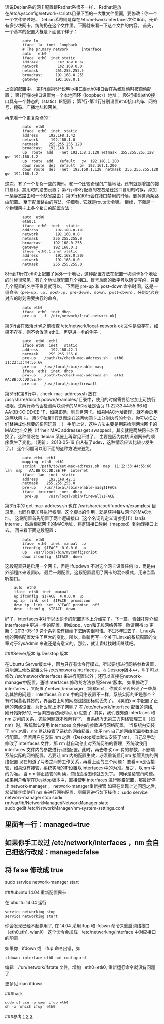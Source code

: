 话说Debian系的网卡配置跟Redhat系很不一样， Redhat是放在/etc/sysconfig/network-scripts目录下面的一大堆文件里面，要修改？你一个一个文件来过吧。 Debian系的则是存在/etc/network/interfaces文件里面，无论有多少块网卡，统统扔在这个文件里。下面就来看一下这个文件的内容。
首先，一个基本的配置大概是下面这个样子：

```
        auto lo
        iface  lo  inet  loopback
        # The primary network      interface
        auto   eth0
        iface  eth0  inet static   
        address         192.168.0.42 
        network         192.168.0.0 
        netmask        255.255.255.0 
        broadcast      192.168.0.255 
        gateway        192.168.0.1
```

上面的配置中，
第1行跟第5行说明lo接口跟eth0接口会在系统启动时被自动配置；
第2行将lo接口设置为一个本地回环（loopback）地址；
第6行指出eth0接口具有一个静态的（static）IP配置；
第7行-第11行分别设置eth0接口的ip、网络号、掩码、广播地址和网关。

再来看一个更复杂点的：

```
        auto  eth0
        iface  eth0  inet  static 
        address     192.168.1.42 
        network      192.168.1.0 
        netmask     255.255.255.128 
        broadcast   192.168.1.0  
        up  route  add   -net 192.168.1.128 netmask  255.255.255.128  gw  192.168.1.2
        up  route  add   default   gw  192.168.1.200  
        down route  del  default  gw  192.168.1.200  
        down route  del  -net  192.168.1.128  netmask  255.255.255.128  gw  192.168.1.2
```

这次，有了一个复杂一些的掩码，和一个比较奇怪的广播地址。还有就是增加的接口启用、禁用时的路由设置；
第7行和8行配置的左右是在接口启用的时候，添加一条静态路由和一个缺省路由；
第9行和10行会在接口禁用的时候，删掉这两条路由配置。
至于配置路由的写法，仔细看，它就是route命令嘛。
继续，下面是一个物理网卡上多个接口的配置方法：

```
        auto  eth0
        eth0:1
        iface  eth0  inet   static
        address        192.168.0.100
        network        192.168.0.0
        netmask       255.255.255.0
        broadcast     192.168.0.255
        gateway       192.168.0.1 
        iface  eth0:1 inet static  
        address        192.168.0.200
        network        192.168.0.0
        netmask       255.255.255.0
```

8行到11行在eth0上配置了另外一个地址，这种配置方法在配置一块网卡多个地址的时候很常见：有几个地址就配置几个接口。冒号后面的数字可以随便写的，只要几个配置的名字不重复就可以。
下面是 pre-up 和 post-down 命令时间。这是一组命令（pre-up、up、post-up、pre-down、down、post-down），分别定义在对应的时刻需要执行的命令。

```        
        auto eth0
        iface  eth0  inet dhcp 
        pre-up  [-f  /etc/network/local-network-ok]
```        
第3行会在激活eth0之前检查  /etc/network/local-network-ok 文件是否存在，如果不存在，则不会激活 eth0。
再更进一步的例子：

```
        auto  eth0  eth1
        iface eth0  inet   static
        address      192.168.42.1
        netmask     255.255.255.0 
        pre-up    /path/to/check-mac-address.sh   eth0  11:22:33:44:55:66
        pre-up    /usr/local/sbin/enable-masq
        iface  eth1  inet  dhcp
        pre-up    /path/to/check-mac-address.sh   eth1  AA:BB:CC:DD:EE:FF
        pre-up    /usr/local/sbin/firewall
```
        
第5行和第8行中，check-mac-address.sh    放在    /usr/share/doc/ifupdown/examples/ 目录中，使用的时候需要给它加上可执行权限。这两行命令会检测两块网卡的MAC地址是否为 11:22:33:44:55:66 和 AA:BB:CC:DD:EE:FF，如果正确，则启用网卡。如果MAC地址错误，就不会启用这两块网卡。
第6行和第9行是假定在这两块网卡上分别执行的命令，你可以把它们替换成你想要的任何玩意 ：）
手册上说，这种方法主要是用来检测两块网卡的MAC地址交换（If their MAC addresses get swapped），其实就是两块网卡名互换了，这种情况在 debian 系统上再常见不过了， 主要是因为内核识别网卡的顺序发生了变化。（更新： 2013-05-19 自从有了udev，这种情况应该比较少发生了。）
这个问题可以用下面的这种方法来避免。

```
        auto eth0  eth1
        mapping  eth0  eth1  
        script  /path/to/get-mac-address.sh  map  11:22:33:44:55:66  lan  map   AA:BB:CC:DD:EE:FF  internet  
        iface  lan  inet  static  
        address     192.168.42.1
        netmask    255.255.255.0
        pre-up    /usr/local/sbin/enable-masq$IFACE
        iface  internet  inet  dhcp
         pre-up     /usr/local/sbin/firewall$IFACE
```

第3行中的 get-mac-address.sh 也在 /usr/share/doc/ifupdown/examples/ 目录里，也同样要加可执行权限。这个脚本的作用，就是获得每块网卡的MAC地址。
这段配置首先配置了两个逻辑接口（这个名词的定义请参见[1]）lan和internet，然后根据网卡的MAC地址，将逻辑接口映射（mapped）到物理接口上去。
再来看下面这段配置：

```
        auto  eth0
        iface  eth0  inet  manual  up     
        ifconfig  $IFACE  0.0.0.0  up   
        up   /usr/local/bin/myconfigscript  
        down ifconfig  $IFACE  down
```

这段配置只是启用一个网卡，但是 ifupdown 不对这个网卡设置任何 ip，而是由外部程序来设置ip。
最后一段配置，这段配置启用了网卡的混杂模式，用来当监听接口。

```
	auto  eth0 
	iface  eth0  inet  manual  
	up ifconfig  $IFACE  0.0.0.0  up  
	up ip  link  set  $IFACE  promiscon  
	down ip  link  set  $IFACE promisc  off  
	down  ifconfig  $IFACE  down
```

好了，interfaces中对于以太网卡的配置基本上介绍完了。下一篇，青蛙打算介绍interfaces中更进一步的配置，例如ppp、vpn和无线网络等等，敬请期待 :p
更新： 2013-05-19 这个系列没有继续下去确实很可惜。不过5年过去了，Linux系统的网络配置发生了巨大的变化。所以，重新再写一个关于Linux的系统配置的文章对于SysAdmin 来说还是有意义的。那么，就让青蛙找时间继续吧。


###Server版本 与 Desktop 版本

在Ubuntu Server版本中，因为只存有命令行模式，所以要想进行网络参数设置，只能通过修改配置文件 /etc/network/interfaces 。
在Desktop版本中，除了可以修改 /etc/network/interfaces 来进行配置以外；还可以直接在network-manager中配置。通过interfaces 修改的方法参照Server版本。
如果修改了interfaces ，又配置了network-manager（简称nm），你就会发现出现了一些莫名其妙的问题：
interfaces 和 nm 中的网络设置不一样，系统实际的IP是哪个？
有时候莫名其妙的，界面右上角的网络连接图标就丢失了。
明明在nm中配置了正确的网络设置，为什么就上不了网呢？
在 /etc/network/interface 配置的网络, 刚开始好好的, 一旦浏览器访问外网, ip 就变了.
其实，我们要知道 interfaces 和 nm 之间的关系，这些问题就不难解释了。
当系统内无第三方网络管理工具（如 nm）时，系统默认使用 interfaces 文件内的参数进行网络配置。
当系统内安装了 nm 之后，nm 默认接管了系统的网络配置，使用 nm 自己的网络配置参数来进行配置。
但若用户在安装 nm 之后（Desktop版本默认安装了nm），自己又手动修改了 interfaces 文件，那 nm 就自动停止对系统网络的管理，系统改使用 interfaces 文件内的参数进行网络配置。此时，再去修改 nm 内的参数，不影响系统实际的网络配置。若要让 nm 内的配置生效，必须重新启用nm 接管系统的网络配置 
现在知道了两者之间的工作关系，再看上面的三个问题：
 要看nm是否接管，如果没有接管，系统实际的IP设置以 interfaces 中的为准。反之，以 nm 中的为准。
当 nm 停止接管的时候，网络连接图标就丢失了。
同样是接管的问题。如果用户希望在Desktop版本中，直接使用 interfaces 进行网络配置，那最好停止 network-manager 。
network-manager重新接管
如果在出现上述问题之后，希望能继续使用 nm 来进行网络配置，则需要进行如下操作：
sudo service network-manager  stop
sudo rm/var/lib/NetworkManager/NetworkManager.state  
sudo gedit /etc/NetworkManager/nm-system-settings.conf  
## 里面有一行：managed=true  
## 如果你手工改过 /etc/network/interfaces ，nm 会自己把这行改成：managed=false  
## 将 false 修改成 true  
sudo service network-manager start



###ubuntu 14.04 重新配置网卡

在 ubuntu 14.04 运行

    service networking stop
    service networking start

你会发现已经不起作用了, 在 14.04 采用 ifup 和 ifdown 命令来重启网络接口（eth0,eth1, wlan0）
这个命令会加载　/etc/networking/interface 中对应接口的配置

如果你　ifdown 或　ifup 命令出错，如　

    ifdown: interface eth0 not configured

编辑　/run/network/ifstate 文件，增加　eth0=eth0, 重新运行命令就没有问题了

更多见 man ifdown

###hack

    sudo strace -e open ifup eth0
    sh -x `which ifup` eth0

###参考
[1](debian参考手册)
[2](http://unix.stackexchange.com/questions/50602/cant-ifdown-eth0-main-interface)
[3](http://gfrog.net/2008/01/config-file-in-debian-interfaces-1)



